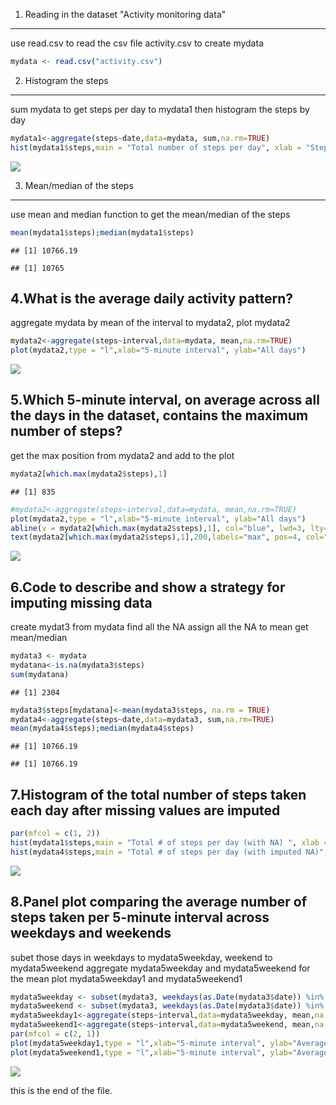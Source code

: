 1. Reading in the dataset "Activity monitoring data"
----------------------------------------------------

use read.csv to read the csv file activity.csv to create mydata

``` r
mydata <- read.csv("activity.csv")
```

2. Histogram the steps
----------------------

sum mydata to get steps per day to mydata1 then histogram the steps by day

``` r
mydata1<-aggregate(steps~date,data=mydata, sum,na.rm=TRUE)
hist(mydata1$steps,main = "Total number of steps per day", xlab = "Steps per day")
```

![](PA1_template_files/figure-markdown_github/unnamed-chunk-1-1.png)

3. Mean/median of the steps
---------------------------

use mean and median function to get the mean/median of the steps

``` r
mean(mydata1$steps);median(mydata1$steps)
```

    ## [1] 10766.19

    ## [1] 10765

4.What is the average daily activity pattern?
---------------------------------------------

aggregate mydata by mean of the interval to mydata2, plot mydata2

``` r
mydata2<-aggregate(steps~interval,data=mydata, mean,na.rm=TRUE)
plot(mydata2,type = "l",xlab="5-minute interval", ylab="All days")
```

![](PA1_template_files/figure-markdown_github/unnamed-chunk-3-1.png)

5.Which 5-minute interval, on average across all the days in the dataset, contains the maximum number of steps?
---------------------------------------------------------------------------------------------------------------

get the max position from mydata2 and add to the plot

``` r
mydata2[which.max(mydata2$steps),1]
```

    ## [1] 835

``` r
#mydata2<-aggregate(steps~interval,data=mydata, mean,na.rm=TRUE)
plot(mydata2,type = "l",xlab="5-minute interval", ylab="All days")
abline(v = mydata2[which.max(mydata2$steps),1], col="blue", lwd=3, lty=1)
text(mydata2[which.max(mydata2$steps),1],200,labels="max", pos=4, col="blue")
```

![](PA1_template_files/figure-markdown_github/unnamed-chunk-4-1.png)

6.Code to describe and show a strategy for imputing missing data
----------------------------------------------------------------

create mydat3 from mydata find all the NA assign all the NA to mean get mean/median

``` r
mydata3 <- mydata
mydatana<-is.na(mydata3$steps)
sum(mydatana)
```

    ## [1] 2304

``` r
mydata3$steps[mydatana]<-mean(mydata3$steps, na.rm = TRUE)
mydata4<-aggregate(steps~date,data=mydata3, sum,na.rm=TRUE)
mean(mydata4$steps);median(mydata4$steps)
```

    ## [1] 10766.19

    ## [1] 10766.19

7.Histogram of the total number of steps taken each day after missing values are imputed
----------------------------------------------------------------------------------------

``` r
par(mfcol = c(1, 2))
hist(mydata1$steps,main = "Total # of steps per day (with NA) ", xlab = "Steps per day")
hist(mydata4$steps,main = "Total # of steps per day (with imputed NA)", xlab = "Steps per day")
```

![](PA1_template_files/figure-markdown_github/unnamed-chunk-6-1.png)

8.Panel plot comparing the average number of steps taken per 5-minute interval across weekdays and weekends
-----------------------------------------------------------------------------------------------------------

subet those days in weekdays to mydata5weekday, weekend to mydata5weekend aggregate mydata5weekday and mydata5weekend for the mean plot mydata5weekday1 and mydata5weekend1

``` r
mydata5weekday <- subset(mydata3, weekdays(as.Date(mydata3$date)) %in% c("Monday", "Tuesday", "Wednesday", "Thursday", "Friday"))
mydata5weekend <- subset(mydata3, weekdays(as.Date(mydata3$date)) %in% c("Saturday","Sunday"))
mydata5weekday1<-aggregate(steps~interval,data=mydata5weekday, mean,na.rm=TRUE)
mydata5weekend1<-aggregate(steps~interval,data=mydata5weekend, mean,na.rm=TRUE)
par(mfcol = c(2, 1))
plot(mydata5weekday1,type = "l",xlab="5-minute interval", ylab="Average number of steps", main="weekdays")
plot(mydata5weekend1,type = "l",xlab="5-minute interval", ylab="Average number of steps",main="weekend")
```

![](PA1_template_files/figure-markdown_github/unnamed-chunk-7-1.png)

this is the end of the file.
